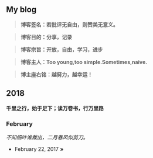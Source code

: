 ## My blog

> **博客签名：若批评无自由，则赞美无意义。**

> **博客目的：分享，记录**

> **博客宗旨：开放，自由，学习，进步**

> **博客主人：Too young,too simple.Sometimes,naive.**
               
> **博主座右铭：越努力，越幸运！**

## 2018
**千里之行，始于足下；读万卷书，行万里路**

### February
*不知细叶谁裁出，二月春风似剪刀。*
* February 22, 2017 **»**
